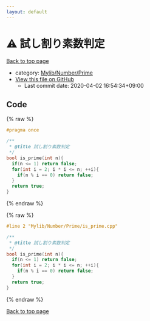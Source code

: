 ```yaml
---
layout: default
---
```


<!-- mathjax config similar to math.stackexchange -->
<script type="text/javascript" async
  src="https://cdnjs.cloudflare.com/ajax/libs/mathjax/2.7.5/MathJax.js?config=TeX-MML-AM_CHTML">
</script>
<script type="text/x-mathjax-config">
  MathJax.Hub.Config({
    TeX: { equationNumbers: { autoNumber: "AMS" }},
    tex2jax: {
      inlineMath: [ ['$','$'] ],
      processEscapes: true
    },
    "HTML-CSS": { matchFontHeight: false },
    displayAlign: "left",
    displayIndent: "2em"
  });
</script>

<script type="text/javascript" src="https://cdnjs.cloudflare.com/ajax/libs/jquery/3.4.1/jquery.min.js"></script>
<script src="https://cdn.jsdelivr.net/npm/jquery-balloon-js@1.1.2/jquery.balloon.min.js" integrity="sha256-ZEYs9VrgAeNuPvs15E39OsyOJaIkXEEt10fzxJ20+2I=" crossorigin="anonymous"></script>
<script type="text/javascript" src="../../../../assets/js/copy-button.js"></script>
<link rel="stylesheet" href="../../../../assets/css/copy-button.css" />


# :warning: 試し割り素数判定

<a href="../../../../index.html">Back to top page</a>

* category: <a href="../../../../index.html#26f1f261bc4e83492156752f5caf0111">Mylib/Number/Prime</a>
* <a href="{{ site.github.repository_url }}/blob/master/Mylib/Number/Prime/is_prime.cpp">View this file on GitHub</a>
    - Last commit date: 2020-04-02 16:54:34+09:00




## Code

<a id="unbundled"></a>
{% raw %}
```cpp
#pragma once

/**
 * @title 試し割り素数判定
 */
bool is_prime(int n){
  if(n <= 1) return false;
  for(int i = 2; i * i <= n; ++i){
    if(n % i == 0) return false;
  }
  return true;
}

```
{% endraw %}

<a id="bundled"></a>
{% raw %}
```cpp
#line 2 "Mylib/Number/Prime/is_prime.cpp"

/**
 * @title 試し割り素数判定
 */
bool is_prime(int n){
  if(n <= 1) return false;
  for(int i = 2; i * i <= n; ++i){
    if(n % i == 0) return false;
  }
  return true;
}

```
{% endraw %}

<a href="../../../../index.html">Back to top page</a>

